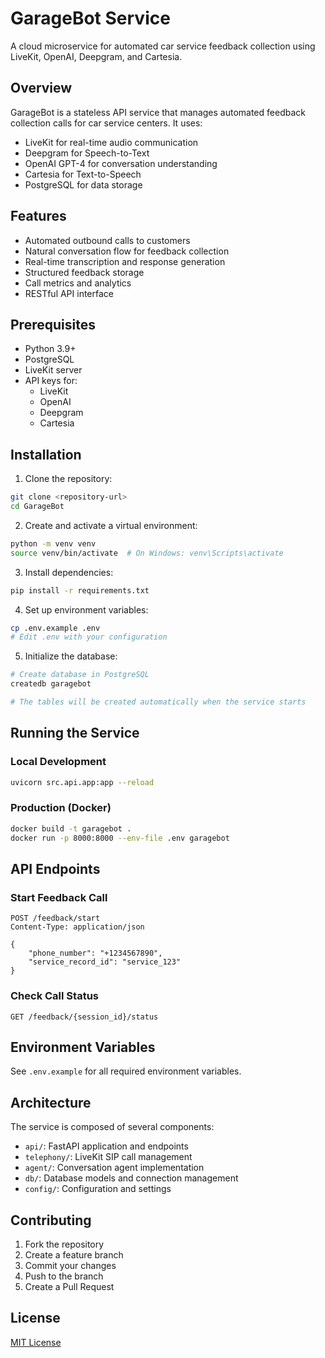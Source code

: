 # GarageBot Service

A cloud microservice for automated car service feedback collection using LiveKit, OpenAI, Deepgram, and Cartesia.

## Overview

GarageBot is a stateless API service that manages automated feedback collection calls for car service centers. It uses:
- LiveKit for real-time audio communication
- Deepgram for Speech-to-Text
- OpenAI GPT-4 for conversation understanding
- Cartesia for Text-to-Speech
- PostgreSQL for data storage

## Features

- Automated outbound calls to customers
- Natural conversation flow for feedback collection
- Real-time transcription and response generation
- Structured feedback storage
- Call metrics and analytics
- RESTful API interface

## Prerequisites

- Python 3.9+
- PostgreSQL
- LiveKit server
- API keys for:
  - LiveKit
  - OpenAI
  - Deepgram
  - Cartesia

## Installation

1. Clone the repository:
```bash
git clone <repository-url>
cd GarageBot
```

2. Create and activate a virtual environment:
```bash
python -m venv venv
source venv/bin/activate  # On Windows: venv\Scripts\activate
```

3. Install dependencies:
```bash
pip install -r requirements.txt
```

4. Set up environment variables:
```bash
cp .env.example .env
# Edit .env with your configuration
```

5. Initialize the database:
```bash
# Create database in PostgreSQL
createdb garagebot

# The tables will be created automatically when the service starts
```

## Running the Service

### Local Development
```bash
uvicorn src.api.app:app --reload
```

### Production (Docker)
```bash
docker build -t garagebot .
docker run -p 8000:8000 --env-file .env garagebot
```

## API Endpoints

### Start Feedback Call
```http
POST /feedback/start
Content-Type: application/json

{
    "phone_number": "+1234567890",
    "service_record_id": "service_123"
}
```

### Check Call Status
```http
GET /feedback/{session_id}/status
```

## Environment Variables

See `.env.example` for all required environment variables.

## Architecture

The service is composed of several components:
- `api/`: FastAPI application and endpoints
- `telephony/`: LiveKit SIP call management
- `agent/`: Conversation agent implementation
- `db/`: Database models and connection management
- `config/`: Configuration and settings

## Contributing

1. Fork the repository
2. Create a feature branch
3. Commit your changes
4. Push to the branch
5. Create a Pull Request

## License

[MIT License](LICENSE) 